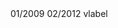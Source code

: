
<job>
<from>01/2009</from>
<to>02/2012</to>
<where>vlabel</where>
<title lang="nl">Business Analist</title>
<title lang="fr">Analyste d'affaires</title>
<title lang="en">Business Analyst</title>
<title lang="es">Analista de negocios</title>
</job>